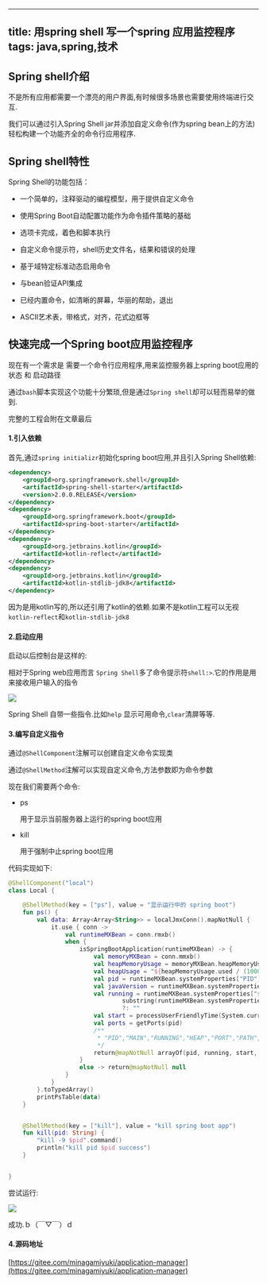 
---
title: 用spring shell 写一个spring 应用监控程序
tags: java,spring,技术
---

## Spring shell介绍

不是所有应用都需要一个漂亮的用户界面,有时候很多场景也需要使用终端进行交互.

我们可以通过引入Spring Shell jar并添加自定义命令(作为spring bean上的方法)轻松构建一个功能齐全的命令行应用程序.


## Spring shell特性

Spring Shell的功能包括：

-   一个简单的，注释驱动的编程模型，用于提供自定义命令

-   使用Spring Boot自动配置功能作为命令插件策略的基础

-   选项卡完成，着色和脚本执行

-   自定义命令提示符，shell历史文件名，结果和错误的处理

-   基于域特定标准动态启用命令

-   与bean验证API集成

-   已经内置命令，如清晰的屏幕，华丽的帮助，退出

-   ASCII艺术表，带格式，对齐，花式边框等

  

## 快速完成一个Spring boot应用监控程序

现在有一个需求是 需要一个命令行应用程序,用来监控服务器上spring boot应用的状态 和 启动路径

通过`bash`脚本实现这个功能十分繁琐,但是通过`Spring shell`却可以轻而易举的做到.

完整的工程会附在文章最后

#### 1.引入依赖

首先,通过`spring initializr`初始化spring boot应用,并且引入Spring Shell依赖:

```xml
<dependency>
    <groupId>org.springframework.shell</groupId>
    <artifactId>spring-shell-starter</artifactId>
    <version>2.0.0.RELEASE</version>
</dependency>
<dependency>
    <groupId>org.springframework.boot</groupId>
    <artifactId>spring-boot-starter</artifactId>
</dependency>
<dependency>
    <groupId>org.jetbrains.kotlin</groupId>
    <artifactId>kotlin-reflect</artifactId>
</dependency>
<dependency>
    <groupId>org.jetbrains.kotlin</groupId>
    <artifactId>kotlin-stdlib-jdk8</artifactId>
</dependency>
```

因为是用kotlin写的,所以还引用了kotlin的依赖.如果不是kotlin工程可以无视`kotlin-reflect`和`kotlin-stdlib-jdk8`

#### 2.启动应用

启动以后控制台是这样的:

相对于Spring web应用而言  `Spring Shell`多了命令提示符`shell:>`.它的作用是用来接收用户输入的指令 

![](https://gitee.com/minagamiyuki/picgo-gitee/raw/master/images/20200325133454.png)

Spring Shell 自带一些指令.比如`help` 显示可用命令,`clear`清屏等等.



#### 3.编写自定义指令

通过`@ShellComponent`注解可以创建自定义命令实现类

通过`@ShellMethod`注解可以实现自定义命令,方法参数即为命令参数	

现在我们需要两个命令:

* ps 

  用于显示当前服务器上运行的spring boot应用 

* kill

  用于强制中止spring boot应用
  

代码实现如下:

```kotlin
@ShellComponent("local")
class Local {

    @ShellMethod(key = ["ps"], value = "显示运行中的 spring boot")
    fun ps() {
        val data: Array<Array<String>> = localJmxConn().mapNotNull {
            it.use { conn ->
                val runtimeMXBean = conn.rmxb()
                when {
                    isSpringBootApplication(runtimeMXBean) -> {
                        val memoryMXBean = conn.mmxb()
                        val heapMemoryUsage = memoryMXBean.heapMemoryUsage
                        val heapUsage = "${heapMemoryUsage.used / (1000 * 1000)}MB/${heapMemoryUsage.max / (1000 * 1000)}MB"
                        val pid = runtimeMXBean.systemProperties["PID"] ?: ""
                        val javaVersion = runtimeMXBean.systemProperties["java.version"] ?: ""
                        val running = runtimeMXBean.systemProperties["sun.java.command"]?.
                                substring(runtimeMXBean.systemProperties["sun.java.command"]?.lastIndexOf(".")!! + 1)
                                ?: ""
                        val start = processUserFriendlyTime(System.currentTimeMillis() - runtimeMXBean.startTime)
                        val ports = getPorts(pid)
                        /**
                         * "PID","MAIN","RUNNING","HEAP","PORT","PATH","JAVA_VERSION"
                         */
                        return@mapNotNull arrayOf(pid, running, start, heapUsage, ports, StringUtils.abbreviate(runtimeMXBean.classPath, 50), javaVersion)
                    }
                    else -> return@mapNotNull null
                }
            }
        }.toTypedArray()
        printPsTable(data)
    }


    @ShellMethod(key = ["kill"], value = "kill spring boot app")
    fun kill(pid: String) {
        "kill -9 $pid".command()
        println("kill pid $pid success")
    }


}
```

尝试运行:

![](https://gitee.com/minagamiyuki/picgo-gitee/raw/master/images/截屏2020-03-25下午2.02.06.png)

成功.ｂ（￣▽￣）ｄ



#### 4.源码地址

[https://gitee.com/minagamiyuki/application-manager](https://gitee.com/minagamiyuki/application-manager)


